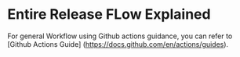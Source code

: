 # Entire Release FLow Explained

For general Workflow using Github actions guidance, you can refer to [Github Actions Guide] (https://docs.github.com/en/actions/guides). 

